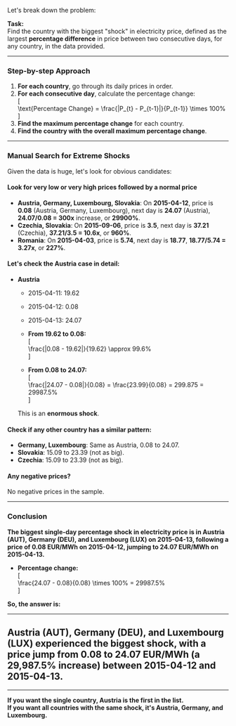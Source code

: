 Let's break down the problem:  
   
**Task:**    
Find the country with the biggest "shock" in electricity price, defined as the largest **percentage difference** in price between two consecutive days, for any country, in the data provided.  
   
---  
   
### **Step-by-step Approach**  
   
1. **For each country**, go through its daily prices in order.  
2. **For each consecutive day**, calculate the percentage change:  
   \[  
   \text{Percentage Change} = \frac{|P_{t} - P_{t-1}|}{P_{t-1}} \times 100\%  
   \]  
3. **Find the maximum percentage change** for each country.  
4. **Find the country with the overall maximum percentage change**.  
   
---  
   
### **Manual Search for Extreme Shocks**  
   
Given the data is huge, let's look for obvious candidates:  
   
#### **Look for very low or very high prices followed by a normal price**  
   
- **Austria, Germany, Luxembourg, Slovakia**: On **2015-04-12**, price is **0.08** (Austria, Germany, Luxembourg), next day is **24.07** (Austria), **24.07/0.08 = 300x** increase, or **29900%**.  
- **Czechia, Slovakia**: On **2015-09-06**, price is **3.5**, next day is **37.21** (Czechia), **37.21/3.5 = 10.6x**, or **960%**.  
- **Romania**: On **2015-04-03**, price is **5.74**, next day is **18.77**, **18.77/5.74 = 3.27x**, or **227%**.  
   
#### **Let's check the Austria case in detail:**  
   
- **Austria**  
  - 2015-04-11: 19.62  
  - 2015-04-12: 0.08  
  - 2015-04-13: 24.07  
  
  - **From 19.62 to 0.08:**    
    \[  
    \frac{|0.08 - 19.62|}{19.62} \approx 99.6\%  
    \]  
  - **From 0.08 to 24.07:**    
    \[  
    \frac{|24.07 - 0.08|}{0.08} = \frac{23.99}{0.08} = 299.875 = 29987.5\%  
    \]  
  
  This is an **enormous shock**.  
   
#### **Check if any other country has a similar pattern:**  
   
- **Germany, Luxembourg**: Same as Austria, 0.08 to 24.07.  
- **Slovakia**: 15.09 to 23.39 (not as big).  
- **Czechia**: 15.09 to 23.39 (not as big).  
   
#### **Any negative prices?**    
No negative prices in the sample.  
   
---  
   
### **Conclusion**  
   
**The biggest single-day percentage shock in electricity price is in Austria (AUT), Germany (DEU), and Luxembourg (LUX) on 2015-04-13, following a price of 0.08 EUR/MWh on 2015-04-12, jumping to 24.07 EUR/MWh on 2015-04-13.**  
   
- **Percentage change:**    
  \[  
  \frac{24.07 - 0.08}{0.08} \times 100\% = 29987.5\%  
  \]  
   
**So, the answer is:**  
   
---  
   
## **Austria (AUT), Germany (DEU), and Luxembourg (LUX) experienced the biggest shock, with a price jump from 0.08 to 24.07 EUR/MWh (a 29,987.5% increase) between 2015-04-12 and 2015-04-13.**  
   
---  
   
**If you want the single country, Austria is the first in the list.**    
**If you want all countries with the same shock, it's Austria, Germany, and Luxembourg.**